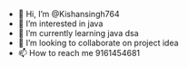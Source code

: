 - 👋 Hi, I’m @Kishansingh764
- 👀 I’m interested in java
- 🌱 I’m currently learning java dsa
- 💞️ I’m looking to collaborate on project idea
- 📫 How to reach me 9161454681

<!---
Kishansingh764/Kishansingh764 is a ✨ special ✨ repository because its `README.md` (this file) appears on your GitHub profile.
You can click the Preview link to take a look at your changes.
--->
